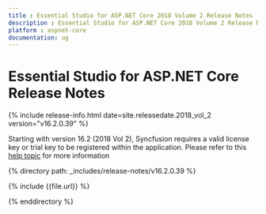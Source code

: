 ```yaml
---
title : Essential Studio for ASP.NET Core 2018 Volume 2 Release Notes
description : Essential Studio for ASP.NET Core 2018 Volume 2 Release Notes
platform : aspnet-core
documentation: ug
---
```


# Essential Studio for ASP.NET Core Release Notes

{% include release-info.html date=site.releasedate.2018_vol_2  version="v16.2.0.39" %} 

Starting with version 16.2 (2018 Vol 2), Syncfusion requires a valid license key or trial key to be registered within the application. Please refer to this [help topic](/common/essential-studio/licensing/license-key) for more information

{% directory path: _includes/release-notes/v16.2.0.39 %}

{% include {{file.url}} %}

{% enddirectory %}
